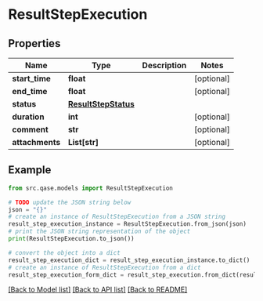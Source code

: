 # ResultStepExecution


## Properties

Name | Type | Description | Notes
------------ | ------------- | ------------- | -------------
**start_time** | **float** |  | [optional] 
**end_time** | **float** |  | [optional] 
**status** | [**ResultStepStatus**](ResultStepStatus.md) |  | 
**duration** | **int** |  | [optional] 
**comment** | **str** |  | [optional] 
**attachments** | **List[str]** |  | [optional] 

## Example

```python
from src.qase.models import ResultStepExecution

# TODO update the JSON string below
json = "{}"
# create an instance of ResultStepExecution from a JSON string
result_step_execution_instance = ResultStepExecution.from_json(json)
# print the JSON string representation of the object
print(ResultStepExecution.to_json())

# convert the object into a dict
result_step_execution_dict = result_step_execution_instance.to_dict()
# create an instance of ResultStepExecution from a dict
result_step_execution_form_dict = result_step_execution.from_dict(result_step_execution_dict)
```
[[Back to Model list]](../README.md#documentation-for-models) [[Back to API list]](../README.md#documentation-for-api-endpoints) [[Back to README]](../README.md)


